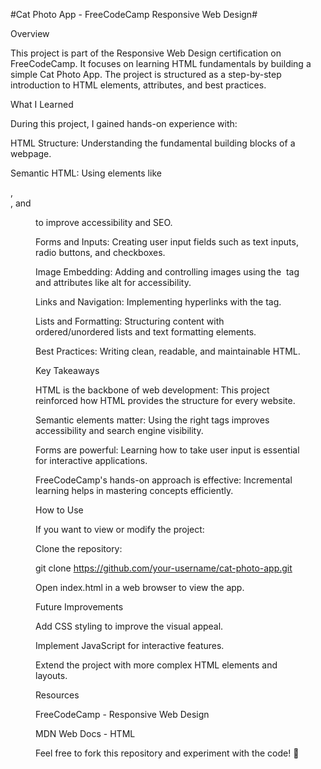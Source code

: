 #Cat Photo App - FreeCodeCamp Responsive Web Design#

Overview

This project is part of the Responsive Web Design certification on FreeCodeCamp. It focuses on learning HTML fundamentals by building a simple Cat Photo App. The project is structured as a step-by-step introduction to HTML elements, attributes, and best practices.

What I Learned

During this project, I gained hands-on experience with:

HTML Structure: Understanding the fundamental building blocks of a webpage.

Semantic HTML: Using elements like <section>, <article>, and <figure> to improve accessibility and SEO.

Forms and Inputs: Creating user input fields such as text inputs, radio buttons, and checkboxes.

Image Embedding: Adding and controlling images using the <img> tag and attributes like alt for accessibility.

Links and Navigation: Implementing hyperlinks with the <a> tag.

Lists and Formatting: Structuring content with ordered/unordered lists and text formatting elements.

Best Practices: Writing clean, readable, and maintainable HTML.

Key Takeaways

HTML is the backbone of web development: This project reinforced how HTML provides the structure for every website.

Semantic elements matter: Using the right tags improves accessibility and search engine visibility.

Forms are powerful: Learning how to take user input is essential for interactive applications.

FreeCodeCamp's hands-on approach is effective: Incremental learning helps in mastering concepts efficiently.

How to Use

If you want to view or modify the project:

Clone the repository:

git clone https://github.com/your-username/cat-photo-app.git

Open index.html in a web browser to view the app.

Future Improvements

Add CSS styling to improve the visual appeal.

Implement JavaScript for interactive features.

Extend the project with more complex HTML elements and layouts.

Resources

FreeCodeCamp - Responsive Web Design

MDN Web Docs - HTML

Feel free to fork this repository and experiment with the code! 🚀
